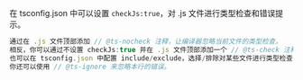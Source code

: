 在 tsconfig.json 中可以设置 `checkJs:true`，对 .js 文件进行类型检查和错误提示。
```javascript
通过在 .js 文件顶部添加 // @ts-nocheck 注释，让编译器忽略当前文件的类型检查。
相反，你可以通过不设置 checkJs:true 并在 .js 文件顶部添加一个 // @ts-check 注释，让编译器检查当前文件。
也可以在 tsconfig.json 中配置 include/exclude，选择/排除对某些文件进行类型检查 。
你还可以使用 // @ts-ignore 来忽略本行的错误。
```

